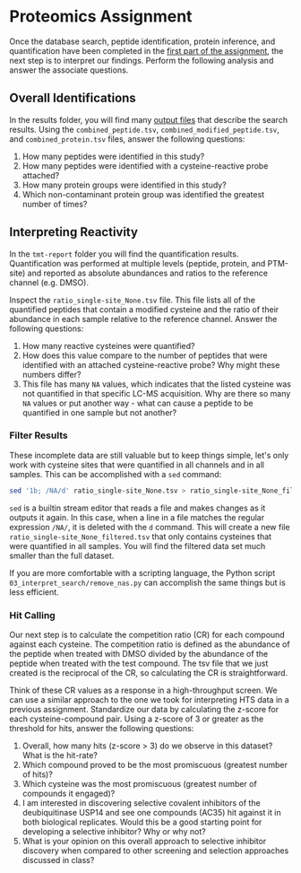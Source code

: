 # Proteomics Assignment

Once the database search, peptide identification, protein inference, and quantification have been completed in the [first part of the assignment](02_search_profiling_data.md), the next step is to interpret our findings. Perform the following analysis and answer the associate questions.

## Overall Identifications

In the results folder, you will find many [output files](https://fragpipe.nesvilab.org/docs/tutorial_fragpipe_outputs.html) that describe the search results. Using the `combined_peptide.tsv`, `combined_modified_peptide.tsv`, and `combined_protein.tsv` files, answer the following questions:

1. How many peptides were identified in this study?
2. How many peptides were identified with a cysteine-reactive probe attached? 
3. How many protein groups were identified in this study?
4. Which non-contaminant protein group was identified the greatest number of times?

## Interpreting Reactivity

In the `tmt-report` folder you will find the quantification results. Quantification was performed at multiple levels (peptide, protein, and PTM-site) and reported as absolute abundances and ratios to the reference channel (e.g. DMSO).

Inspect the `ratio_single-site_None.tsv` file. This file lists all of the quantified peptides that contain a modified cysteine and the ratio of their abundance in each sample relative to the reference channel. Answer the following questions:

1. How many reactive cysteines were quantified?
2. How does this value compare to the number of peptides that were identified with an attached cysteine-reactive probe? Why might these numbers differ?
3. This file has many `NA` values, which indicates that the listed cysteine was not quantified in that specific LC-MS acquisition. Why are there so many `NA` values or put another way - what can cause a peptide to be quantified in one sample but not another?

### Filter Results

These incomplete data are still valuable but to keep things simple, let's only work with cysteine sites that were quantified in all channels and in all samples. This can be accomplished with a `sed` command:

```sh
sed '1b; /NA/d' ratio_single-site_None.tsv > ratio_single-site_None_filtered.tsv
```

`sed` is a builtin stream editor that reads a file and makes changes as it outputs it again. In this case, when a line in a file matches the regular expression `/NA/`, it is deleted with the `d` command. This will create a new file `ratio_single-site_None_filtered.tsv` that only contains cysteines that were quantified in all samples. You will find the filtered data set much smaller than the full dataset.

If you are more comfortable with a scripting language, the Python script `03_interpret_search/remove_nas.py` can accomplish the same things but is less efficient.

### Hit Calling

Our next step is to calculate the competition ratio (CR) for each compound against each cysteine. The competition ratio is defined as the abundance of the peptide when treated with DMSO divided by the abundance of the peptide when treated with the test compound. The tsv file that we just created is the reciprocal of the CR, so calculating the CR is straightforward.

Think of these CR values as a response in a high-throughput screen. We can use a similar approach to the one we took for interpreting HTS data in a previous assignment. Standardize our data by calculating the z-score for each cysteine-compound pair. Using a z-score of 3 or greater as the threshold for hits, answer the following questions:

1. Overall, how many hits (z-score > 3) do we observe in this dataset? What is the hit-rate?
2. Which compound proved to be the most promiscuous (greatest number of hits)?
3. Which cysteine was the most promiscuous (greatest number of compounds it engaged)?
4. I am interested in discovering selective covalent inhibitors of the deubiquitinase USP14 and see one compounds (AC35) hit against it in both biological replicates. Would this be a good starting point for developing a selective inhibitor? Why or why not?
5. What is your opinion on this overall approach to selective inhibitor discovery when compared to other screening and selection approaches discussed in class?
